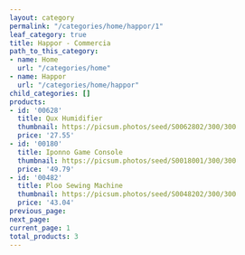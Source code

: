 ```yaml
---
layout: category
permalink: "/categories/home/happor/1"
leaf_category: true
title: Happor - Commercia
path_to_this_category:
- name: Home
  url: "/categories/home"
- name: Happor
  url: "/categories/home/happor"
child_categories: []
products:
- id: '00628'
  title: Qux Humidifier
  thumbnail: https://picsum.photos/seed/S0062802/300/300
  price: '27.55'
- id: '00180'
  title: Iponno Game Console
  thumbnail: https://picsum.photos/seed/S0018001/300/300
  price: '49.79'
- id: '00482'
  title: Ploo Sewing Machine
  thumbnail: https://picsum.photos/seed/S0048202/300/300
  price: '43.04'
previous_page: 
next_page: 
current_page: 1
total_products: 3
---
```

